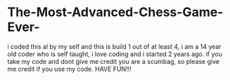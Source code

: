 # The-Most-Advanced-Chess-Game-Ever-
i coded this al by my self and this is build 1 out of at least 4, i am a 14 year old coder who is self taught, i love coding and i started 2 years ago.
if you take my code and dont give me credit you are a scumbag, so please give me credit if you use my code. HAVE FUN!!!
